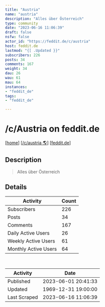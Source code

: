 ```yaml
---
title: "Austria" 
name: "austria"
description: "Alles über Österreich"
type: community
date: "2023-06-16 11:06:39"
draft: false
nsfw: false
actor_id: "https://feddit.de/c/austria"
host: feddit.de
lastmod: "{[ .Updated }}"
subscribers: 226
posts: 34
comments: 167
weight: 34
dau: 26
wau: 61
mau: 64
instances:
- "feddit_de"
tags: 
- "feddit_de"

---
```


# /c/Austria on feddit.de

[[home](/)]
[[/c/austria 🌎](https://feddit.de/c/austria)]
[[feddit.de](/instances/feddit_de)]


## Description 

<blockquote class="description">
Alles über Österreich
</blockquote>


## Details

| Activity | Count  |
|----------------------|---|
| Subscribers          | 226 |
| Posts                | 34  |
| Comments             | 167  |
| Daily Active Users   | 26  |
| Weekly Active Users  | 61  |
| Monthly Active Users | 64  |

<br>

| Activity | Date |
|----------------------|---|
| Published            | 2023-06-01 20:41:33 |
| Updated              | 1969-12-31 19:00:00 |
| Last Scraped         | 2023-06-16 11:06:39 |
